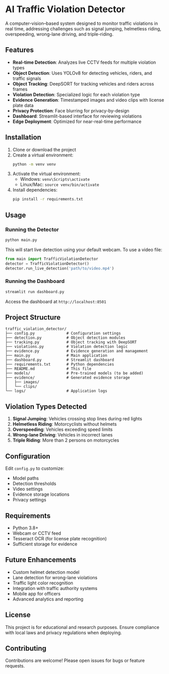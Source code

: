 # AI Traffic Violation Detector

A computer-vision–based system designed to monitor traffic violations in real time, addressing challenges such as signal jumping, helmetless riding, overspeeding, wrong-lane driving, and triple-riding.

## Features

- **Real-time Detection**: Analyzes live CCTV feeds for multiple violation types
- **Object Detection**: Uses YOLOv8 for detecting vehicles, riders, and traffic signals
- **Object Tracking**: DeepSORT for tracking vehicles and riders across frames
- **Violation Detection**: Specialized logic for each violation type
- **Evidence Generation**: Timestamped images and video clips with license plate data
- **Privacy Protection**: Face blurring for privacy-by-design
- **Dashboard**: Streamlit-based interface for reviewing violations
- **Edge Deployment**: Optimized for near-real-time performance

## Installation

1. Clone or download the project
2. Create a virtual environment:
   ```bash
   python -m venv venv
   ```
3. Activate the virtual environment:
   - Windows: `venv\Scripts\activate`
   - Linux/Mac: `source venv/bin/activate`
4. Install dependencies:
   ```bash
   pip install -r requirements.txt
   ```

## Usage

### Running the Detector

```bash
python main.py
```

This will start live detection using your default webcam. To use a video file:

```python
from main import TrafficViolationDetector
detector = TrafficViolationDetector()
detector.run_live_detection('path/to/video.mp4')
```

### Running the Dashboard

```bash
streamlit run dashboard.py
```

Access the dashboard at `http://localhost:8501`

## Project Structure

```
traffic_violation_detector/
├── config.py              # Configuration settings
├── detection.py           # Object detection modules
├── tracking.py            # Object tracking with DeepSORT
├── violations.py          # Violation detection logic
├── evidence.py            # Evidence generation and management
├── main.py                # Main application
├── dashboard.py           # Streamlit dashboard
├── requirements.txt       # Python dependencies
├── README.md              # This file
├── models/                # Pre-trained models (to be added)
├── evidence/              # Generated evidence storage
│   ├── images/
│   └── clips/
└── logs/                  # Application logs
```

## Violation Types Detected

1. **Signal Jumping**: Vehicles crossing stop lines during red lights
2. **Helmetless Riding**: Motorcyclists without helmets
3. **Overspeeding**: Vehicles exceeding speed limits
4. **Wrong-lane Driving**: Vehicles in incorrect lanes
5. **Triple Riding**: More than 2 persons on motorcycles

## Configuration

Edit `config.py` to customize:
- Model paths
- Detection thresholds
- Video settings
- Evidence storage locations
- Privacy settings

## Requirements

- Python 3.8+
- Webcam or CCTV feed
- Tesseract OCR (for license plate recognition)
- Sufficient storage for evidence

## Future Enhancements

- Custom helmet detection model
- Lane detection for wrong-lane violations
- Traffic light color recognition
- Integration with traffic authority systems
- Mobile app for officers
- Advanced analytics and reporting

## License

This project is for educational and research purposes. Ensure compliance with local laws and privacy regulations when deploying.

## Contributing

Contributions are welcome! Please open issues for bugs or feature requests.
